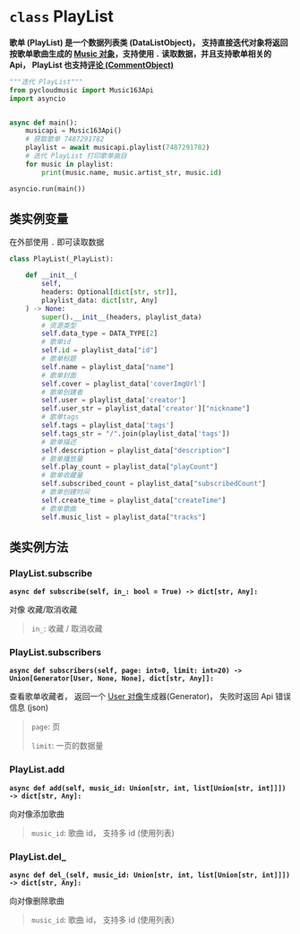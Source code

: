 # `class` PlayList

**歌单 (PlayList) 是一个数据列表类 (DataListObject)， 支持直接迭代对象将返回按歌单歌曲生成的 [Music 对象](/pycloudmusic/Music)，支持使用 `.` 读取数据，并且支持歌单相关的 Api， PlayList 也支持[评论 (CommentObject)](/pycloudmusic/CommentObject)**

```python
"""迭代 PlayList"""
from pycloudmusic import Music163Api
import asyncio


async def main():
    musicapi = Music163Api()
    # 获取歌单 7487291782
    playlist = await musicapi.playlist(7487291782)
    # 迭代 PlayList 打印歌单曲目
    for music in playlist:
        print(music.name, music.artist_str, music.id)

asyncio.run(main())
```

## 类实例变量

在外部使用 `.` 即可读取数据

```python
class PlayList(_PlayList):

    def __init__(
        self, 
        headers: Optional[dict[str, str]], 
        playlist_data: dict[str, Any]
    ) -> None:
        super().__init__(headers, playlist_data)
        # 资源类型
        self.data_type = DATA_TYPE[2]
        # 歌单id
        self.id = playlist_data["id"]
        # 歌单标题
        self.name = playlist_data["name"]
        # 歌单封面
        self.cover = playlist_data['coverImgUrl']
        # 歌单创建者
        self.user = playlist_data['creator']
        self.user_str = playlist_data['creator']["nickname"]
        # 歌单tags
        self.tags = playlist_data['tags']
        self.tags_str = "/".join(playlist_data['tags'])
        # 歌单描述
        self.description = playlist_data["description"]
        # 歌单播放量
        self.play_count = playlist_data["playCount"]
        # 歌单收藏量
        self.subscribed_count = playlist_data["subscribedCount"]
        # 歌单创建时间
        self.create_time = playlist_data["createTime"]
        # 歌单歌曲
        self.music_list = playlist_data["tracks"]
```

## 类实例方法

### PlayList.subscribe

**`async def subscribe(self, in_: bool = True) -> dict[str, Any]:`**

对像 收藏/取消收藏

> `in_`: 收藏 / 取消收藏

### PlayList.subscribers

**`async def subscribers(self, page: int=0, limit: int=20) -> Union[Generator[User, None, None], dict[str, Any]]:`**

查看歌单收藏者， 返回一个 [User 对像](/pycloudmusic/User)生成器(Generator)， 失败时返回 Api 错误信息 (json)

> `page`: 页
>
> `limit`: 一页的数据量

### PlayList.add

**`async def add(self, music_id: Union[str, int, list[Union[str, int]]]) -> dict[str, Any]:`**

向对像添加歌曲

> `music_id`: 歌曲 id， 支持多 id (使用列表)

### PlayList.del_

**`async def del_(self, music_id: Union[str, int, list[Union[str, int]]]) -> dict[str, Any]:`**

向对像删除歌曲

> `music_id`: 歌曲 id， 支持多 id (使用列表)